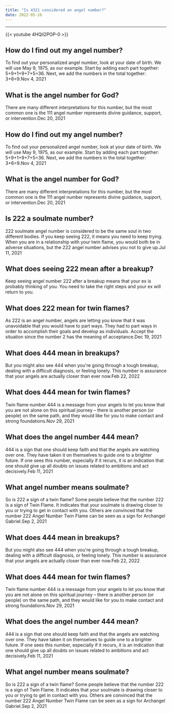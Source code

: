```yaml
---
title: "Is 4321 considered an angel number?"
date: 2022-05-26
---
```


---
{{< youtube 4HQil2POP-0 >}}
## How do I find out my angel number?
To find out your personalized angel number, look at your date of birth. We will use May 9, 1975, as our example. Start by adding each part together: 5+9+1+9+7+5=36. Next, we add the numbers in the total together: 3+6=9.Nov 4, 2021

## What is the angel number for God?
There are many different interpretations for this number, but the most common one is the 111 angel number represents divine guidance, support, or intervention.Dec 20, 2021

## How do I find out my angel number?
To find out your personalized angel number, look at your date of birth. We will use May 9, 1975, as our example. Start by adding each part together: 5+9+1+9+7+5=36. Next, we add the numbers in the total together: 3+6=9.Nov 4, 2021

## What is the angel number for God?
There are many different interpretations for this number, but the most common one is the 111 angel number represents divine guidance, support, or intervention.Dec 20, 2021

## Is 222 a soulmate number?
222 soulmate angel number is considered to be the same soul in two different bodies. If you keep seeing 222, it means you need to keep trying. When you are in a relationship with your twin flame, you would both be in adverse situations, but the 222 angel number advises you not to give up.Jul 11, 2021

## What does seeing 222 mean after a breakup?
Keep seeing angel number 222 after a breakup means that your ex is probably thinking of you. You need to take the right steps and your ex will return to you.

## What does 222 mean for twin flames?
As 222 is an angel number, angels are letting you know that it was unavoidable that you would have to part ways. They had to part ways in order to accomplish their goals and develop as individuals. Accept the situation since the number 2 has the meaning of acceptance.Dec 19, 2021

## What does 444 mean in breakups?
But you might also see 444 when you're going through a tough breakup, dealing with a difficult diagnosis, or feeling lonely. This number is assurance that your angels are actually closer than ever now.Feb 22, 2022

## What does 444 mean for twin flames?
Twin flame number 444 is a message from your angels to let you know that you are not alone on this spiritual journey – there is another person (or people) on the same path, and they would like for you to make contact and strong foundations.Nov 29, 2021

## What does the angel number 444 mean?
444 is a sign that one should keep faith and that the angels are watching over one. They have taken it on themselves to guide one to a brighter future. If one sees this number, especially if it recurs, it is an indication that one should give up all doubts on issues related to ambitions and act decisively.Feb 11, 2021

## What angel number means soulmate?
So is 222 a sign of a twin flame? Some people believe that the number 222 is a sign of Twin Flame. It indicates that your soulmate is drawing closer to you or trying to get in contact with you. Others are convinced that the number 222 Angel Number Twin Flame can be seen as a sign for Archangel Gabriel.Sep 2, 2021

## What does 444 mean in breakups?
But you might also see 444 when you're going through a tough breakup, dealing with a difficult diagnosis, or feeling lonely. This number is assurance that your angels are actually closer than ever now.Feb 22, 2022

## What does 444 mean for twin flames?
Twin flame number 444 is a message from your angels to let you know that you are not alone on this spiritual journey – there is another person (or people) on the same path, and they would like for you to make contact and strong foundations.Nov 29, 2021

## What does the angel number 444 mean?
444 is a sign that one should keep faith and that the angels are watching over one. They have taken it on themselves to guide one to a brighter future. If one sees this number, especially if it recurs, it is an indication that one should give up all doubts on issues related to ambitions and act decisively.Feb 11, 2021

## What angel number means soulmate?
So is 222 a sign of a twin flame? Some people believe that the number 222 is a sign of Twin Flame. It indicates that your soulmate is drawing closer to you or trying to get in contact with you. Others are convinced that the number 222 Angel Number Twin Flame can be seen as a sign for Archangel Gabriel.Sep 2, 2021

